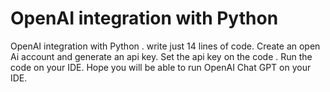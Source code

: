 # OpenAI integration with Python
OpenAI integration with Python . write just 14 lines of code.
Create an open Ai account and generate an api key.
Set the api key on the code .
Run the code on your IDE.
Hope you will be able to run OpenAI Chat GPT on your IDE.
